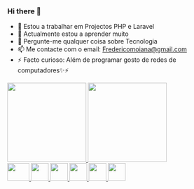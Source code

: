 ### Hi there 👋

- 🔭 Estou a trabalhar em Projectos PHP e Laravel
- 🌱 Actualmente estou a aprender muito
- 💬 Pergunte-me qualquer coisa sobre Tecnologia
- 📫 Me contacte com o email: Fredericomoiana@gmail.com
- ⚡ Facto curioso: Além de programar gosto de redes de computadores✨⚡

<div>
  <a href="https://github.com/FredericoMoiana">
  <img height="180em" src="https://github-readme-stats.vercel.app/api?username=fredericomoiana&show_icons=true&theme=github_dark&include_all_commits=true&count_private=true"/>
  <img height="180em" src="https://github-readme-stats.vercel.app/api/top-langs/?username=fredericomoiana&layout=compact&langs_count=7&theme=github_dark"/>
</div>
<div style="display: inline_block"> 
  <img src="https://cdn.jsdelivr.net/gh/devicons/devicon/icons/php/php-plain.svg" width="50px"  height="40px"/>
  <img src="https://cdn.jsdelivr.net/gh/devicons/devicon/icons/javascript/javascript-original.svg" width="40px" height="40px"/>
  <img src="https://cdn.jsdelivr.net/gh/devicons/devicon/icons/laravel/laravel-plain-wordmark.svg" width="40px" height="40px"/>
  <img src="https://cdn.jsdelivr.net/gh/devicons/devicon/icons/html5/html5-original.svg" width="40px" height="40px"/>
  <img src="https://cdn.jsdelivr.net/gh/devicons/devicon/icons/css3/css3-original.svg" width="40px" height="40px"/>
  <img src="https://cdn.jsdelivr.net/gh/devicons/devicon/icons/java/java-original.svg" width="40px" height="40px"/>
</div>
